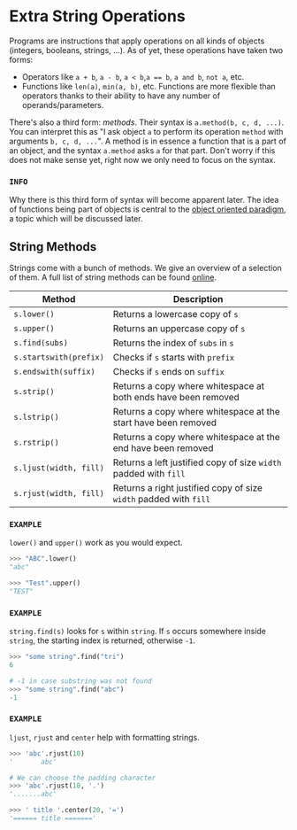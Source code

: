 # Extra String Operations

Programs are instructions that apply operations on all kinds of objects (integers, booleans, strings, &hellip;).
As of yet, these operations have taken two forms:

- Operators like `a + b`, `a - b`, `a < b`,`a == b`, `a and b`, `not a`, etc.
- Functions like `len(a)`, `min(a, b)`, etc.
  Functions are more flexible than operators thanks to their ability to have any number of operands/parameters.

There's also a third form: _methods_.
Their syntax is `a.method(b, c, d, ...)`.
You can interpret this as "I ask object `a` to perform its operation `method` with arguments `b, c, d, ...`".
A method is in essence a function that is a part of an object, and the syntax `a.method` asks `a` for that part.
Don't worry if this does not make sense yet, right now we only need to focus on the syntax.

### `INFO`

Why there is this third form of syntax will become apparent later.
The idea of functions being part of objects is central to the [object oriented paradigm](https://en.wikipedia.org/wiki/Object-oriented_programming#OOP_languages), a topic which will be discussed later.

## String Methods

Strings come with a bunch of methods.
We give an overview of a selection of them.
A full list of string methods can be found [online](https://docs.python.org/3/library/stdtypes.html#string-methods).

| Method                 | Description                                                       |
| ---------------------- | ----------------------------------------------------------------- |
| `s.lower()`            | Returns a lowercase copy of `s`                                   |
| `s.upper()`            | Returns an uppercase copy of `s`                                  |
| `s.find(subs)`         | Returns the index of `subs` in `s`                                |
| `s.startswith(prefix)` | Checks if `s` starts with `prefix`                                |
| `s.endswith(suffix)`   | Checks if `s` ends on `suffix`                                    |
| `s.strip()`            | Returns a copy where whitespace at both ends have been removed    |
| `s.lstrip()`           | Returns a copy where whitespace at the start have been removed    |
| `s.rstrip()`           | Returns a copy where whitespace at the end have been removed      |
| `s.ljust(width, fill)` | Returns a left justified copy of size `width` padded with `fill`  |
| `s.rjust(width, fill)` | Returns a right justified copy of size `width` padded with `fill` |

### `EXAMPLE`

`lower()` and `upper()` work as you would expect.

```python
>>> "ABC".lower()
"abc"

>>> "Test".upper()
"TEST"
```

### `EXAMPLE`

`string.find(s)` looks for `s` within `string`.
If `s` occurs somewhere inside `string`, the starting index is returned, otherwise `-1`.

```python
>>> "some string".find("tri")
6

# -1 in case substring was not found
>>> "some string".find("abc")
-1
```

### `EXAMPLE`

`ljust`, `rjust` and `center` help with formatting strings.

```python
>>> 'abc'.rjust(10)
'       abc'

# We can choose the padding character
>>> 'abc'.rjust(10, '.')
'.......abc'

>>> ' title '.center(20, '=')
'====== title ======='
```
